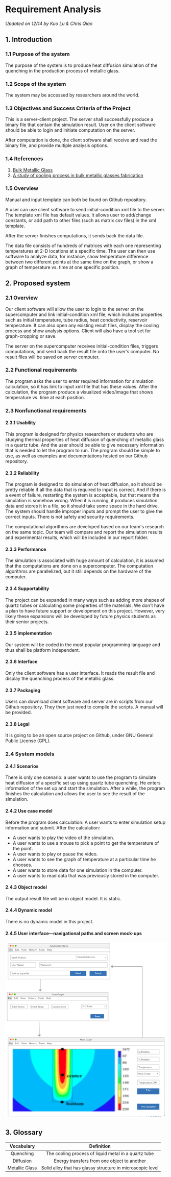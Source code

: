 # Requirement Analysis
_Updated on 12/14 by Kuo Lu & Chris Qiao_

## 1. Introduction

### 1.1 Purpose of the system
The purpose of the system is to produce heat diffusion simulation of the quenching in the production process of metallic glass.

### 1.2 Scope of the system
The system may be accessed by researchers around the world.

### 1.3 Objectives and Success Criteria of the Project
This is a server-client project. The server shall successfully produce a binary file that contain the simulation result. User on the client software should be able to login and initiate computation on the server.

After computation is done, the client software shall receive and read the binary file, and provide multiple analysis options.

### 1.4 References
1. [Bulk Metallic Glass](http://dx.doi.org/10.1063/PT.3.1885)
2. [A study of cooling process in bulk metallic glasses fabrication](http://dx.doi.org/10.1063/1.4935440)


### 1.5 Overview
Manual and input template can both be found on Github repository.

A user can use client software to send initial-condition xml file to the server. The template xml file has default values. It allows user to add/change constants, or add path to other files (such as matrix csv files) in the xml template.

After the server finishes computations, it sends back the data file.

The data file consists of hundreds of matrices with each one representing temperatures at 2-D locations at a specific time.
The user can then use software to analyze data, for instance, show temperature difference between two different points at the same time on the graph, or show a graph of temperature vs. time at one specific position.

## 2. Proposed system
### 2.1 Overview
Our client software will allow the user to login to the server on the supercomputer and link initial-condition xml file, which includes properties such as initial temperature, tube radius, heat conductivity, reservoir temperature. It can also open any existing result files, display the cooling process and show analysis options. Client will also have a tool set for graph-cropping or save.

The server on the supercomputer receives initial-condition files, triggers computations, and send back the result file onto the user's computer. No result files will be saved on server computer.


### 2.2 Functional requirements
The program asks the user to enter required information for simulation calculation, so it has link to input xml file that has these values. After the calculation, the program produce a visualized video/image that shows temperature vs. time at each position.


### 2.3 Nonfunctional requirements
#### 2.3.1 Usability
This program is designed for physics researchers or students who are studying thermal properties of heat diffusion of quenching of metallic glass in a quartz tube. And the user should be able to give necessary information that is needed to let the program to run. The program should be simple to use, as well as examples and documentations hosted on our Github repository.

#### 2.3.2 Reliability
The program is designed to do simulation of heat diffusion, so it should be pretty reliable if all the data that is required to input is correct. And if there is a event of failure, restarting the system is acceptable, but that means the simulation is somehow wrong. When it is running, it produces simulation data and stores it in a file, so it should take some space in the hard drive. The system should handle improper inputs and prompt the user to give the correct inputs. There is not safety and security requirements.

The computational algorithms are developed based on our team's research on the same topic. Our team will compare and report the simulation results and experimental results, which will be included in our report folder.

#### 2.3.3 Performance
The simulation is associated with huge amount of calculation, it is assumed that the computations are done on a supercomputer. The computation algorithms are parallelized, but it still depends on the hardware of the computer.

#### 2.3.4 Supportability
The project can be expanded in many ways such as adding more shapes of quartz tubes or calculating some properties of the materials. We don't have a plan to have future support or development on this project. However, very likely these expansions will be developed by future physics students as their senior projects.

#### 2.3.5 Implementation
Our system will be coded in the most popular programming language and thus shall be platform independent.

#### 2.3.6 Interface
Only the client software has a user interface. It reads the result file and display the quenching process of the metallic glass.

#### 2.3.7 Packaging
Users can download client software and server are in scripts from our Github repository. They then just need to compile the scripts. A manual will be provided.

#### 2.3.8 Legal
It is going to be an open source project on Github, under GNU General Public License (GPL).

### 2.4 System models

#### 2.4.1 Scenarios
There is only one scenario: a user wants to use the program to simulate heat diffusion of a specific set up using quartz tube quenching. He enters information of the set up and start the simulation. After a while, the program finishes the calculation and allows the user to see the result of the simulation.

#### 2.4.2 Use case model
Before the program does calculation:
A user wants to enter simulation setup information and submit.
After the calculation:
- A user wants to play the video of the simulation.
- A user wants to use a mouse to pick a point to get the temperature of the point.
- A user wants to play or pause the video.
- A user wants to see the graph of temperature at a particular time he chooses.
- A user wants to store data for one simulation in the computer.
- A user wants to read data that was previously stored in the computer.

#### 2.4.3 Object model
The output result file will be in object model. It is static.

#### 2.4.4 Dynamic model
There is no dynamic model in this project.

#### 2.4.5 User interface—navigational paths and screen mock-ups
![Image of interface diagram](diagrams/interface_model.png)

## 3. Glossary
| Vocabulary   | Definition   |
|:------------:|:------------:|
| Quenching | The cooling process of liquid metal in a quartz tube|
| Diffusion | Energy transfers from one object to another|
| Metallic Glass| Solid alloy that has glassy structure in microscopic level |
